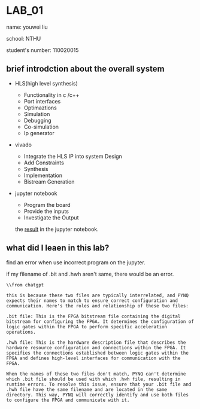
#  LAB_01
name: youwei liu 

school: NTHU

student's number: 110020015


## brief introdction about the overall system
- HLS(high level synthesis)
    - Functionality in c /c++
    - Port interfaces
    - Optimaztions
    - Simulation
    - Debugging
    - Co-simulation
    - Ip generator
- vivado
    - Integrate the HLS IP into system Design
    - Add Constraints
    - Synthesis
    - Implementation
    - Bistream Generation
    
- jupyter notebook
    - Program the board
    - Provide the inputs
    - Investigate the Output
 
   the [result](<https://github.com/nthuyouwei/soclab/blob/main/lab01/result_in_jupyter/Multip2Num.ipynb>) in the jupyter notebook.





##  what did I leaen in this lab? 

find an error when use incorrect program on the jupyter.

if my filename of .bit and .hwh aren't same, there would be an error.


```
\\from chatgpt

this is because these two files are typically interrelated, and PYNQ expects their names to match to ensure correct configuration and communication. Here's the roles and relationship of these two files:

.bit file: This is the FPGA bitstream file containing the digital bitstream for configuring the FPGA. It determines the configuration of logic gates within the FPGA to perform specific acceleration operations.

.hwh file: This is the hardware description file that describes the hardware resource configuration and connections within the FPGA. It specifies the connections established between logic gates within the FPGA and defines high-level interfaces for communication with the FPGA.

When the names of these two files don't match, PYNQ can't determine which .bit file should be used with which .hwh file, resulting in runtime errors. To resolve this issue, ensure that your .bit file and .hwh file have the same filename and are located in the same directory. This way, PYNQ will correctly identify and use both files to configure the FPGA and communicate with it.

```









